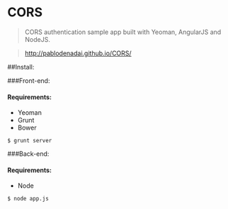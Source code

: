 CORS
====

> CORS authentication sample app built with Yeoman, AngularJS and NodeJS.

> http://pablodenadai.github.io/CORS/
  
##Install:

###Front-end: 

#### Requirements:
  + Yeoman
  + Grunt
  + Bower
  
```$ grunt server```
  
  
###Back-end:

#### Requirements:
  + Node
  
```$ node app.js```
